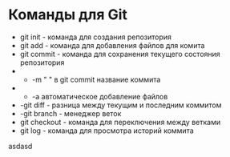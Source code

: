 # Команды для Git
- git init - команда для создания репозитория
- git add - команда для добавления файлов для комита
- git commit - команда для сохранения текущего состояния репозитория
- - -m " " в git commit название коммита
- - -a автоматическое добавление файлов
- -git diff - разница между текущим и последним коммитом
- -git branch - менеджер веток
- git checkout - команда для переключения между ветками
- git log - команда для просмотра историй коммита

asdasd